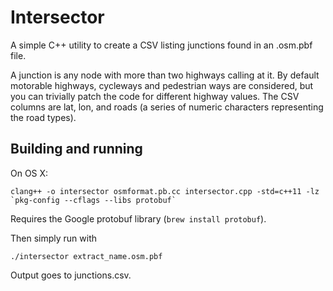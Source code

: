 Intersector
===========

A simple C++ utility to create a CSV listing junctions found in an .osm.pbf file.

A junction is any node with more than two highways calling at it. By default motorable highways, cycleways and pedestrian ways are considered, but you can trivially patch the code for different highway values. The CSV columns are lat, lon, and roads (a series of numeric characters representing the road types).

Building and running
--------------------

On OS X:

    clang++ -o intersector osmformat.pb.cc intersector.cpp -std=c++11 -lz `pkg-config --cflags --libs protobuf`

Requires the Google protobuf library (`brew install protobuf`).

Then simply run with

    ./intersector extract_name.osm.pbf

Output goes to junctions.csv.
